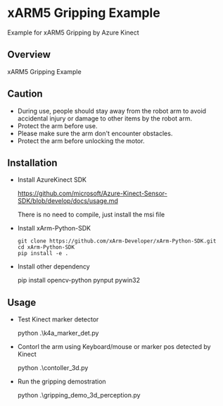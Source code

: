 # xARM5 Gripping Example 
Example for xARM5 Gripping by Azure Kinect

## Overview
xARM5 Gripping Example

## Caution
- During use, people should stay away from the robot arm to avoid accidental injury or damage to other items by the robot arm.
- Protect the arm before use.
- Please make sure the arm don't encounter obstacles.
- Protect the arm before unlocking the motor.

## Installation
- Install AzureKinect SDK

  https://github.com/microsoft/Azure-Kinect-Sensor-SDK/blob/develop/docs/usage.md

  There is no need to compile, just install the msi file

- Install xArm-Python-SDK

  ```
  git clone https://github.com/xArm-Developer/xArm-Python-SDK.git
  cd xArm-Python-SDK
  pip install -e .
  ```

- Install other dependency

  pip install opencv-python pynput pywin32

## Usage
- Test Kinect marker detector

  python .\k4a_marker_det.py
  
- Contorl the arm using Keyboard/mouse or marker pos detected by Kinect

  python .\contoller_3d.py

- Run the gripping demostration
   
  python .\gripping_demo_3d_perception.py